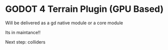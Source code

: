 # GODOT 4 Terrain Plugin (GPU Based)

Will be delivered as a gd native module or a core module

Its in maintance!!

Next step: colliders
